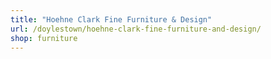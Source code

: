 ```yaml
---
title: "Hoehne Clark Fine Furniture & Design"
url: /doylestown/hoehne-clark-fine-furniture-and-design/
shop: furniture
---
```

